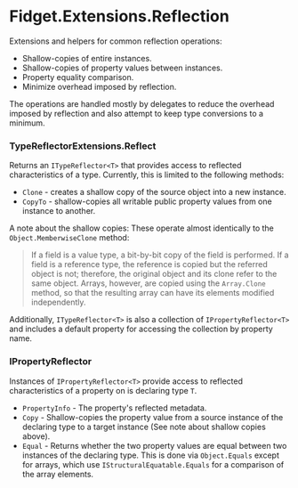# Fidget.Extensions.Reflection
Extensions and helpers for common reflection operations:
* Shallow-copies of entire instances.
* Shallow-copies of property values between instances.
* Property equality comparison.
* Minimize overhead imposed by reflection.

The operations are handled mostly by delegates to reduce the overhead imposed by reflection and also attempt to keep type conversions to a minimum.

### TypeReflectorExtensions.Reflect
Returns an `ITypeReflector<T>` that provides access to reflected characteristics of a type. Currently, this is limited to the following methods:
* `Clone` - creates a shallow copy of the source object into a new instance.
* `CopyTo` - shallow-copies all writable public property values from one instance to another.

A note about the shallow copies: These operate almost identically to the `Object.MemberwiseClone` method:
> If a field is a value type, a bit-by-bit copy of the field is performed. If a field is a reference type, the reference is copied but the referred object is not; therefore, the original object and its clone refer to the same object.
Arrays, however, are copied using the `Array.Clone` method, so that the resulting array can have its elements modified independently.

Additionally, `ITypeReflector<T>` is also a collection of `IPropertyReflector<T>` and includes a default property for accessing the collection by property name.

### IPropertyReflector
Instances of `IPropertyReflector<T>` provide access to reflected characteristics of a property on is declaring type `T`.
* `PropertyInfo` - The property's reflected metadata.
* `Copy` - Shallow-copies the property value from a source instance of the declaring type to a target instance (See note about shallow copies above).
* `Equal` - Returns whether the two property values are equal between two instances of the declaring type. This is done via `Object.Equals` except for arrays, which use `IStructuralEquatable.Equals` for a comparison of the array elements.